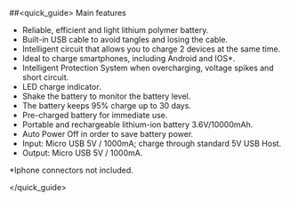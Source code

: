 ##<quick_guide> Main features
- Reliable, efficient and light lithium polymer battery.
- Built-in USB cable to avoid tangles and losing the cable.
- Intelligent circuit that allows you to charge 2 devices at the same time.
- Ideal to charge smartphones, including Android and IOS*.
- Intelligent Protection System when overcharging, voltage spikes and short circuit.
- LED charge indicator.
- Shake the battery to monitor the battery level.
- The battery keeps 95% charge up to 30 days.
- Pre-charged battery for immediate use.
- Portable and rechargeable lithium-ion battery 3.6V/10000mAh.
- Auto Power Off in order to save battery power.
- Input: Micro USB 5V / 1000mA; charge through standard 5V USB Host.
- Output: Micro USB 5V / 1000mA.

*Iphone connectors not included.

</quick_guide>
